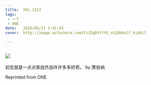 ```yaml
---
title:	VOL.1323
tags:
 - 一个
 - ONE
date:	2016/05/21 1:41:43
cover:	http://image.wufazhuce.com/FiSIgDStYtE_skZ4bAsCf_kik8cl

---
```

![](http://image.wufazhuce.com/FiSIgDStYtE_skZ4bAsCf_kik8cl)
---

初恋就是一点点笨拙外加许许多多好奇。 by 萧伯纳
 
Reprinted from ONE
